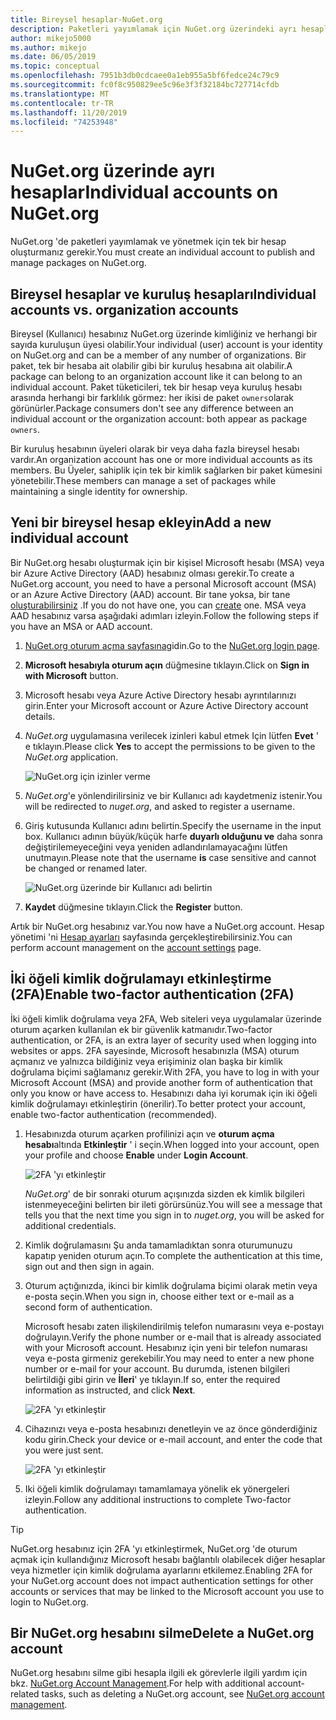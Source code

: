 ```yaml
---
title: Bireysel hesaplar-NuGet.org
description: Paketleri yayımlamak için NuGet.org üzerindeki ayrı hesaplar gereklidir
author: mikejo5000
ms.author: mikejo
ms.date: 06/05/2019
ms.topic: conceptual
ms.openlocfilehash: 7951b3db0cdcaee0a1eb955a5bf6fedce24c79c9
ms.sourcegitcommit: fc0f8c950829ee5c96e3f3f32184bc727714cfdb
ms.translationtype: MT
ms.contentlocale: tr-TR
ms.lasthandoff: 11/20/2019
ms.locfileid: "74253948"
---
```

# <a name="individual-accounts-on-nugetorg"></a><span data-ttu-id="902e7-103">NuGet.org üzerinde ayrı hesaplar</span><span class="sxs-lookup"><span data-stu-id="902e7-103">Individual accounts on NuGet.org</span></span>

<span data-ttu-id="902e7-104">NuGet.org 'de paketleri yayımlamak ve yönetmek için tek bir hesap oluşturmanız gerekir.</span><span class="sxs-lookup"><span data-stu-id="902e7-104">You must create an individual account to publish and manage packages on NuGet.org.</span></span>

## <a name="individual-accounts-vs-organization-accounts"></a><span data-ttu-id="902e7-105">Bireysel hesaplar ve kuruluş hesapları</span><span class="sxs-lookup"><span data-stu-id="902e7-105">Individual accounts vs. organization accounts</span></span>

<span data-ttu-id="902e7-106">Bireysel (Kullanıcı) hesabınız NuGet.org üzerinde kimliğiniz ve herhangi bir sayıda kuruluşun üyesi olabilir.</span><span class="sxs-lookup"><span data-stu-id="902e7-106">Your individual (user) account is your identity on NuGet.org and can be a member of any number of organizations.</span></span> <span data-ttu-id="902e7-107">Bir paket, tek bir hesaba ait olabilir gibi bir kuruluş hesabına ait olabilir.</span><span class="sxs-lookup"><span data-stu-id="902e7-107">A package can belong to an organization account like it can belong to an individual account.</span></span> <span data-ttu-id="902e7-108">Paket tüketicileri, tek bir hesap veya kuruluş hesabı arasında herhangi bir farklılık görmez: her ikisi de paket `owners`olarak görünürler.</span><span class="sxs-lookup"><span data-stu-id="902e7-108">Package consumers don't see any difference between an individual account or the organization account: both appear as package `owners`.</span></span>

<span data-ttu-id="902e7-109">Bir kuruluş hesabının üyeleri olarak bir veya daha fazla bireysel hesabı vardır.</span><span class="sxs-lookup"><span data-stu-id="902e7-109">An organization account has one or more individual accounts as its members.</span></span> <span data-ttu-id="902e7-110">Bu Üyeler, sahiplik için tek bir kimlik sağlarken bir paket kümesini yönetebilir.</span><span class="sxs-lookup"><span data-stu-id="902e7-110">These members can manage a set of packages while maintaining a single identity for ownership.</span></span>

## <a name="add-a-new-individual-account"></a><span data-ttu-id="902e7-111">Yeni bir bireysel hesap ekleyin</span><span class="sxs-lookup"><span data-stu-id="902e7-111">Add a new individual account</span></span>

<span data-ttu-id="902e7-112">Bir NuGet.org hesabı oluşturmak için bir kişisel Microsoft hesabı (MSA) veya bir Azure Active Directory (AAD) hesabınız olması gerekir.</span><span class="sxs-lookup"><span data-stu-id="902e7-112">To create a NuGet.org account, you need to have a personal Microsoft account (MSA) or an Azure Active Directory (AAD) account.</span></span> <span data-ttu-id="902e7-113">Bir tane yoksa, bir tane [oluşturabilirsiniz](https://signup.live.com) .</span><span class="sxs-lookup"><span data-stu-id="902e7-113">If you do not have one, you can [create](https://signup.live.com) one.</span></span> <span data-ttu-id="902e7-114">MSA veya AAD hesabınız varsa aşağıdaki adımları izleyin.</span><span class="sxs-lookup"><span data-stu-id="902e7-114">Follow the following steps if you have an MSA or AAD account.</span></span>

1. <span data-ttu-id="902e7-115">[NuGet.org oturum açma sayfasına](https://www.nuget.org/users/account/LogOn)gidin.</span><span class="sxs-lookup"><span data-stu-id="902e7-115">Go to the [NuGet.org login page](https://www.nuget.org/users/account/LogOn).</span></span>

1. <span data-ttu-id="902e7-116">**Microsoft hesabıyla oturum açın** düğmesine tıklayın.</span><span class="sxs-lookup"><span data-stu-id="902e7-116">Click on **Sign in with Microsoft** button.</span></span>

1. <span data-ttu-id="902e7-117">Microsoft hesabı veya Azure Active Directory hesabı ayrıntılarınızı girin.</span><span class="sxs-lookup"><span data-stu-id="902e7-117">Enter your Microsoft account or Azure Active Directory account details.</span></span>

1. <span data-ttu-id="902e7-118">*NuGet.org* uygulamasına verilecek izinleri kabul etmek Için lütfen **Evet** ' e tıklayın.</span><span class="sxs-lookup"><span data-stu-id="902e7-118">Please click **Yes** to accept the permissions to be given to the *NuGet.org* application.</span></span>

   ![NuGet.org için izinler verme](media/nuget-org-permissions.png)

1. <span data-ttu-id="902e7-120">*NuGet.org*'e yönlendirilirsiniz ve bir Kullanıcı adı kaydetmeniz istenir.</span><span class="sxs-lookup"><span data-stu-id="902e7-120">You will be redirected to *nuget.org*, and asked to register a username.</span></span>

1. <span data-ttu-id="902e7-121">Giriş kutusunda Kullanıcı adını belirtin.</span><span class="sxs-lookup"><span data-stu-id="902e7-121">Specify the username in the input box.</span></span> <span data-ttu-id="902e7-122">Kullanıcı adının büyük/küçük harfe **duyarlı olduğunu ve** daha sonra değiştirilemeyeceğini veya yeniden adlandırılamayacağını lütfen unutmayın.</span><span class="sxs-lookup"><span data-stu-id="902e7-122">Please note that the username **is** case sensitive and cannot be changed or renamed later.</span></span>

   ![NuGet.org üzerinde bir Kullanıcı adı belirtin](media/nuget-org-register.png) 

1. <span data-ttu-id="902e7-124">**Kaydet** düğmesine tıklayın.</span><span class="sxs-lookup"><span data-stu-id="902e7-124">Click the **Register** button.</span></span>

<span data-ttu-id="902e7-125">Artık bir NuGet.org hesabınız var.</span><span class="sxs-lookup"><span data-stu-id="902e7-125">You now have a NuGet.org account.</span></span> <span data-ttu-id="902e7-126">Hesap yönetimi 'ni [Hesap ayarları](https://www.nuget.org/account) sayfasında gerçekleştirebilirsiniz.</span><span class="sxs-lookup"><span data-stu-id="902e7-126">You can perform account management on the [account settings](https://www.nuget.org/account) page.</span></span>

## <a name="enable-two-factor-authentication-2fa"></a><span data-ttu-id="902e7-127">İki öğeli kimlik doğrulamayı etkinleştirme (2FA)</span><span class="sxs-lookup"><span data-stu-id="902e7-127">Enable two-factor authentication (2FA)</span></span>

<span data-ttu-id="902e7-128">İki öğeli kimlik doğrulama veya 2FA, Web siteleri veya uygulamalar üzerinde oturum açarken kullanılan ek bir güvenlik katmanıdır.</span><span class="sxs-lookup"><span data-stu-id="902e7-128">Two-factor authentication, or 2FA, is an extra layer of security used when logging into websites or apps.</span></span> <span data-ttu-id="902e7-129">2FA sayesinde, Microsoft hesabınızla (MSA) oturum açmanız ve yalnızca bildiğiniz veya erişiminiz olan başka bir kimlik doğrulama biçimi sağlamanız gerekir.</span><span class="sxs-lookup"><span data-stu-id="902e7-129">With 2FA, you have to log in with your Microsoft Account (MSA) and provide another form of authentication that only you know or have access to.</span></span> <span data-ttu-id="902e7-130">Hesabınızı daha iyi korumak için iki öğeli kimlik doğrulamayı etkinleştirin (önerilir).</span><span class="sxs-lookup"><span data-stu-id="902e7-130">To better protect your account, enable two-factor authentication (recommended).</span></span>

1. <span data-ttu-id="902e7-131">Hesabınızda oturum açarken profilinizi açın ve **oturum açma hesabı**altında **Etkinleştir** ' i seçin.</span><span class="sxs-lookup"><span data-stu-id="902e7-131">When logged into your account, open your profile and choose **Enable** under **Login Account**.</span></span>

   ![2FA 'yı etkinleştir](media/nuget-org-register-2fa.png)

   <span data-ttu-id="902e7-133">*NuGet.org*' de bir sonraki oturum açışınızda sizden ek kimlik bilgileri istenmeyeceğini belirten bir ileti görürsünüz.</span><span class="sxs-lookup"><span data-stu-id="902e7-133">You will see a message that tells you that the next time you sign in to *nuget.org*, you will be asked for additional credentials.</span></span>

2. <span data-ttu-id="902e7-134">Kimlik doğrulamasını Şu anda tamamladıktan sonra oturumunuzu kapatıp yeniden oturum açın.</span><span class="sxs-lookup"><span data-stu-id="902e7-134">To complete the authentication at this time, sign out and then sign in again.</span></span>

3. <span data-ttu-id="902e7-135">Oturum açtığınızda, ikinci bir kimlik doğrulama biçimi olarak metin veya e-posta seçin.</span><span class="sxs-lookup"><span data-stu-id="902e7-135">When you sign in, choose either text or e-mail as a second form of authentication.</span></span>

   <span data-ttu-id="902e7-136">Microsoft hesabı zaten ilişkilendirilmiş telefon numarasını veya e-postayı doğrulayın.</span><span class="sxs-lookup"><span data-stu-id="902e7-136">Verify the phone number or e-mail that is already associated with your Microsoft account.</span></span> <span data-ttu-id="902e7-137">Hesabınız için yeni bir telefon numarası veya e-posta girmeniz gerekebilir.</span><span class="sxs-lookup"><span data-stu-id="902e7-137">You may need to enter a new phone number or e-mail for your account.</span></span> <span data-ttu-id="902e7-138">Bu durumda, istenen bilgileri belirtildiği gibi girin ve **İleri**' ye tıklayın.</span><span class="sxs-lookup"><span data-stu-id="902e7-138">If so, enter the required information as instructed, and click **Next**.</span></span>

   ![2FA 'yı etkinleştir](media/nuget-org-sign-in-2fa.png)

4. <span data-ttu-id="902e7-140">Cihazınızı veya e-posta hesabınızı denetleyin ve az önce gönderdiğiniz kodu girin.</span><span class="sxs-lookup"><span data-stu-id="902e7-140">Check your device or e-mail account, and enter the code that you were just sent.</span></span>

   ![2FA 'yı etkinleştir](media/nuget-org-enter-code-2fa.png)

5. <span data-ttu-id="902e7-142">Iki öğeli kimlik doğrulamayı tamamlamaya yönelik ek yönergeleri izleyin.</span><span class="sxs-lookup"><span data-stu-id="902e7-142">Follow any additional instructions to complete Two-factor authentication.</span></span>

> [!Tip]
> <span data-ttu-id="902e7-143">NuGet.org hesabınız için 2FA 'yı etkinleştirmek, NuGet.org 'de oturum açmak için kullandığınız Microsoft hesabı bağlantılı olabilecek diğer hesaplar veya hizmetler için kimlik doğrulama ayarlarını etkilemez.</span><span class="sxs-lookup"><span data-stu-id="902e7-143">Enabling 2FA for your NuGet.org account does not impact authentication settings for other accounts or services that may be linked to the Microsoft account you use to login to NuGet.org.</span></span>

## <a name="delete-a-nugetorg-account"></a><span data-ttu-id="902e7-144">Bir NuGet.org hesabını silme</span><span class="sxs-lookup"><span data-stu-id="902e7-144">Delete a NuGet.org account</span></span>

<span data-ttu-id="902e7-145">NuGet.org hesabını silme gibi hesapla ilgili ek görevlerle ilgili yardım için bkz. [NuGet.org Account Management](nuget-org-faq.md#nugetorg-account-management).</span><span class="sxs-lookup"><span data-stu-id="902e7-145">For help with additional account-related tasks, such as deleting a NuGet.org account, see [NuGet.org account management](nuget-org-faq.md#nugetorg-account-management).</span></span>
